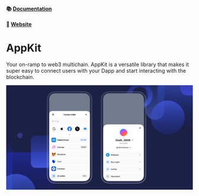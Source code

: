 #### 📚 [Documentation](https://docs.walletconnect.com/2.0/appkit/about)

#### 🔗 [Website](https://appkit.com)

# AppKit

Your on-ramp to web3 multichain. AppKit is a versatile library that makes it super easy to connect users with your Dapp and start interacting with the blockchain.

<p align="center">
  <img src="../../.github/assets/header.png" alt="" border="0">
</p>
